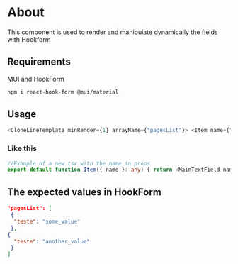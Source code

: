 # About

This component is used to render and manipulate dynamically the fields with Hookform

## Requirements

MUI and HookForm

```bash
npm i react-hook-form @mui/material
```

## Usage

```typescript
<CloneLineTemplate minRender={1} arrayName={"pagesList"}> <Item name={"."} /> //This will be the children that will be cloned, i recommend make a new tsx file and pass the name in prop
```

### Like this
```typescript
//Example of a new tsx with the name in props
export default function Item({ name }: any) { return <MainTextField name={name + ".teste"} />; //Here you put anything that you want be cloned, im using a form elements, like inputs, controlled by hookform }
```
## The expected values in HookForm

```json
"pagesList": [
 {
  "teste": "some_value"
 },
{
  "teste": "another_value"
 }
]
```
